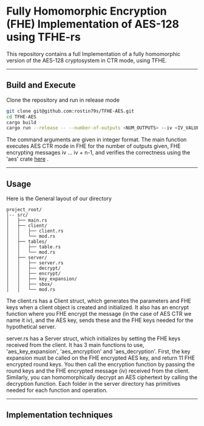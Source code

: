 # **Fully Homomorphic Encryption (FHE) Implementation of AES-128 using TFHE-rs**

This repository contains a full Implementation of a fully homomorphic version of the AES-128 cryptosystem in CTR mode, using TFHE.


---

## **Build and Execute**

Clone the repository and run in release mode

```bash
git clone git@github.com:rostin79s/TFHE-AES.git
cd TFHE-AES
cargo build
cargo run --release -- --number-of-outputs <NUM_OUTPUTS> --iv <IV_VALUE> --key <KEY_VALUE>
```
The command arguments are given in integer format. The main function executes
AES CTR mode in FHE for the number of outputs given, FHE encrypting messages iv ... iv + n-1, and verifies the correctness using the 'aes' crate [here](https://crates.io/crates/aes)
.

---

## **Usage**
Here is the General layout of our directory
```plaintext
project_root/
│-- src/
│   ├── main.rs
│   ├── client/
│   │   ├── client.rs
│   │   └── mod.rs
│   ├── tables/
│   │   ├── table.rs
│   │   └── mod.rs
│   ├── server/
│   │   ├── server.rs
│   │   ├── decrypt/
│   │   ├── encrypt/
│   │   ├── key_expansion/
│   │   ├── sbox/
│   │   └── mod.rs
```
The client.rs has a Client struct, which generates the parameters and FHE keys when a client object is created and initialized.
It also has an encrypt function where you FHE encrypt the message (in the case of AES CTR we name it iv), and the AES key, sends these and
the FHE keys needed for the hypothetical server.

server.rs has a Server struct, which initializes by setting the FHE keys received from the client. It has 3 main functions to use, 'aes_key_expansion', 'aes_encryption'
and 'aes_decryption'. First, the key expansion must be called on the FHE encrypted AES key, and return 11 FHE encrypted round keys. You then call the encryption function by passing the round keys and the FHE encrypted message (iv) received from the client. Similarly, you can homomorphically decrypt an AES ciphertext by calling the decryption function. Each folder in the server directory has primitives needed for each function and operation.

---
## **Implementation techniques**

